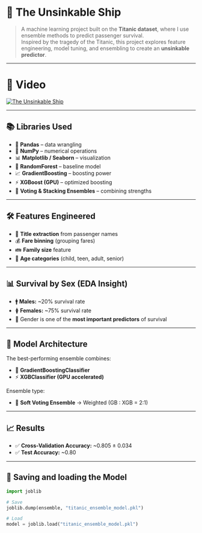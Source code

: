 # 🚢 The Unsinkable Ship 


> A machine learning project built on the **Titanic dataset**, where I use ensemble methods to predict passenger survival.  
> Inspired by the tragedy of the Titanic, this project explores feature engineering, model tuning, and ensembling to create an **unsinkable predictor**.  

---
# 🎥 Video
 
[![The Unsinkable Ship](https://ytcards.demolab.com/?id=M-NlX0MDmQQ&title=The+Unsinkable+Ship&lang=en&timestamp=1756995583&background_color=%230d1117&title_color=%23ffffff&stats_color=%23dedede&max_title_lines=2&width=300&border_radius=5&duration=157 "The Unsinkable Ship")]([https://www.youtube.com/watch?v=wJ710_eJ5uw](https://www.youtube.com/watch?v=M-NlX0MDmQQ))

---
## 📚 Libraries Used  
- 🐼 **Pandas** – data wrangling  
- 🔢 **NumPy** – numerical operations  
- 📊 **Matplotlib / Seaborn** – visualization  
- 🌲 **RandomForest** – baseline model  
- 📈 **GradientBoosting** – boosting power  
- ⚡ **XGBoost (GPU)** – optimized boosting  
- 🤝 **Voting & Stacking Ensembles** – combining strengths  

---

## 🛠 Features Engineered  
- 👤 **Title extraction** from passenger names  
- 💰 **Fare binning** (grouping fares)  
- 👪 **Family size** feature  
- 🎂 **Age categories** (child, teen, adult, senior)
  
---

## 📊 Survival by Sex (EDA Insight)  
- 🚹 **Males:** ~20% survival rate  
- 🚺 **Females:** ~75% survival rate  
- 🔑 Gender is one of the **most important predictors** of survival  

---

## 🧩 Model Architecture  
The best-performing ensemble combines:  
- 🎯 **GradientBoostingClassifier**  
- ⚡ **XGBClassifier (GPU accelerated)**  

Ensemble type:  
- 🤝 **Soft Voting Ensemble** → Weighted (GB : XGB = 2:1)  
 
---

## 📈 Results  
- ✅ **Cross-Validation Accuracy:** ~0.805 ± 0.034  
- ✅ **Test Accuracy:** ~0.80  

---

## 💾 Saving and loading the Model  
```python
import joblib

# Save
joblib.dump(ensemble, "titanic_ensemble_model.pkl")

# Load
model = joblib.load("titanic_ensemble_model.pkl")
